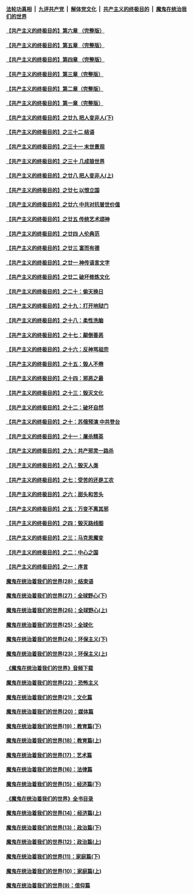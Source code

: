 ####  [法轮功真相](../../../../basic/blob/master/README.md?t=12091952) &nbsp;|&nbsp; [九评共产党](../../../../9ping.md/blob/master/README.md?t=12091952) &nbsp;|&nbsp; [解体党文化](../../../../jtdwh.md/blob/master/README.md?t=12091952)  &nbsp;|&nbsp; [共产主义的终极目的](../../../../gczydzjmd.md/blob/master/README.md?t=12091952) &nbsp;|&nbsp; [魔鬼在统治我们的世界](../../../../mgztzwmdsj.md/blob/master/README.md?t=12091952) 

#### [【共产主义的终极目的】第六章 （完整版）](../pages/nsc422/n11428913.md?t=12091952) 

#### [【共产主义的终极目的】第五章 （完整版）](../pages/nsc422/n11428912.md?t=12091952) 

#### [【共产主义的终极目的】第四章 （完整版）](../pages/nsc422/n11428907.md?t=12091952) 

#### [【共产主义的终极目的】第三章（完整版）](../pages/nsc422/n11428848.md?t=12091952) 

#### [【共产主义的终极目的】第二章（完整版）](../pages/nsc422/n11428831.md?t=12091952) 

#### [【共产主义的终极目的】第一章（完整版）](../pages/nsc422/n11417651.md?t=12091952) 

#### [【共产主义的终极目的】之廿九 把人变非人(下)](../pages/nsc422/n11344140.md?t=12091952) 

#### [【共产主义的终极目的】之三十二 结语](../pages/nsc422/n11360535.md?t=12091952) 

#### [【共产主义的终极目的】之三十一 末世景观](../pages/nsc422/n11351129.md?t=12091952) 

#### [【共产主义的终极目的】之三十 几成狼世界](../pages/nsc422/n11348280.md?t=12091952) 

#### [【共产主义的终极目的】之廿八 把人变非人(上)](../pages/nsc422/n11340492.md?t=12091952) 

#### [【共产主义的终极目的】之廿七 以恨立国](../pages/nsc422/n11336944.md?t=12091952) 

#### [【共产主义的终极目的】之廿六 中共对抗普世价值](../pages/nsc422/n11324785.md?t=12091952) 

#### [【共产主义的终极目的】之廿五 传统艺术颂神](../pages/nsc422/n11296396.md?t=12091952) 

#### [【共产主义的终极目的】之廿四 人伦典范](../pages/nsc422/n11296397.md?t=12091952) 

#### [【共产主义的终极目的】之廿三 富而有德](../pages/nsc422/n11283598.md?t=12091952) 

#### [【共产主义的终极目的】之廿一 神传语言文字](../pages/nsc422/n11263265.md?t=12091952) 

#### [【共产主义的终极目的】之廿二 破坏修炼文化](../pages/nsc422/n11245728.md?t=12091952) 

#### [【共产主义的终极目的】之二十：偷天换日](../pages/nsc422/n11238846.md?t=12091952) 

#### [【共产主义的终极目的】之十九：打开地狱门](../pages/nsc422/n11206376.md?t=12091952) 

#### [【共产主义的终极目的】之十八：柔性洗脑](../pages/nsc422/n11199994.md?t=12091952) 

#### [【共产主义的终极目的】之十七：颠倒善恶](../pages/nsc422/n11179782.md?t=12091952) 

#### [【共产主义的终极目的】之十六：反神骂祖宗](../pages/nsc422/n11166798.md?t=12091952) 

#### [【共产主义的终极目的】之十五：毁人不倦](../pages/nsc422/n11166792.md?t=12091952) 

#### [【共产主义的终极目的】之十四：邪恶之最](../pages/nsc422/n11150249.md?t=12091952) 

#### [【共产主义的终极目的】之十三：毁灭文化](../pages/nsc422/n11135227.md?t=12091952) 

#### [【共产主义的终极目的】之十二：破坏自然](../pages/nsc422/n11135214.md?t=12091952) 

#### [【共产主义的终极目的】之十：苏俄预演 中共登台](../pages/nsc422/n11118424.md?t=12091952) 

#### [【共产主义的终极目的】之十一：屠杀精英](../pages/nsc422/n11118442.md?t=12091952) 

#### [【共产主义的终极目的】之九：共产邪灵一路杀](../pages/nsc422/n11114139.md?t=12091952) 

#### [【共产主义的终极目的】之八：毁灭人类](../pages/nsc422/n11108503.md?t=12091952) 

#### [【共产主义的终极目的】之七：受苦的还是工农](../pages/nsc422/n11101809.md?t=12091952) 

#### [【共产主义的终极目的】之六：甜头和苦头](../pages/nsc422/n11096971.md?t=12091952) 

#### [【共产主义的终极目的】之五：万变不离其邪](../pages/nsc422/n11091285.md?t=12091952) 

#### [【共产主义的终极目的】之四：毁灭路线图](../pages/nsc422/n11086284.md?t=12091952) 

#### [【共产主义的终极目的】之三：马克思魔变](../pages/nsc422/n11061941.md?t=12091952) 

#### [【共产主义的终极目的】之二：中心之国](../pages/nsc422/n11047728.md?t=12091952) 

#### [【共产主义的终极目的】之一：序言](../pages/nsc422/n11086077.md?t=12091952) 

#### [魔鬼在统治着我们的世界(28)：结束语](../pages/nsc422/n10936246.md?t=12091952) 

#### [魔鬼在统治着我们的世界(27)：全球野心(下)](../pages/nsc422/n10928319.md?t=12091952) 

#### [魔鬼在统治着我们的世界(26)：全球野心(上)](../pages/nsc422/n10900318.md?t=12091952) 

#### [魔鬼在统治着我们的世界(25)：全球化](../pages/nsc422/n10788205.md?t=12091952) 

#### [魔鬼在统治着我们的世界(24)：环保主义(下)](../pages/nsc422/n10695307.md?t=12091952) 

#### [魔鬼在统治着我们的世界(23)：环保主义(上)](../pages/nsc422/n10688613.md?t=12091952) 

#### [《魔鬼在统治着我们的世界》音频下载](../pages/nsc422/n10635553.md?t=12091952) 

#### [魔鬼在统治着我们的世界(22)：恐怖主义](../pages/nsc422/n10614727.md?t=12091952) 

#### [魔鬼在统治着我们的世界(21)：文化篇](../pages/nsc422/n10597706.md?t=12091952) 

#### [魔鬼在统治着我们的世界(20)：媒体篇](../pages/nsc422/n10586579.md?t=12091952) 

#### [魔鬼在统治着我们的世界(19)：教育篇(下)](../pages/nsc422/n10564808.md?t=12091952) 

#### [魔鬼在统治着我们的世界(18)：教育篇(上)](../pages/nsc422/n10526970.md?t=12091952) 

#### [魔鬼在统治着我们的世界(17)：艺术篇](../pages/nsc422/n10499093.md?t=12091952) 

#### [魔鬼在统治着我们的世界(16)：法律篇](../pages/nsc422/n10485969.md?t=12091952) 

#### [魔鬼在统治着我们的世界(15)：经济篇(下)](../pages/nsc422/n10469975.md?t=12091952) 

#### [《魔鬼在统治着我们的世界》全书目录](../pages/nsc422/n10464261.md?t=12091952) 

#### [魔鬼在统治着我们的世界(14)：经济篇(上)](../pages/nsc422/n10457370.md?t=12091952) 

#### [魔鬼在统治着我们的世界(13)：政治篇(下)](../pages/nsc422/n10448270.md?t=12091952) 

#### [魔鬼在统治着我们的世界(12)：政治篇(上)](../pages/nsc422/n10444576.md?t=12091952) 

#### [魔鬼在统治着我们的世界(11)：家庭篇(下)](../pages/nsc422/n10440961.md?t=12091952) 

#### [魔鬼在统治着我们的世界(10)：家庭篇(上)](../pages/nsc422/n10435448.md?t=12091952) 

#### [魔鬼在统治着我们的世界(9)：信仰篇](../pages/nsc422/n10432159.md?t=12091952) 

